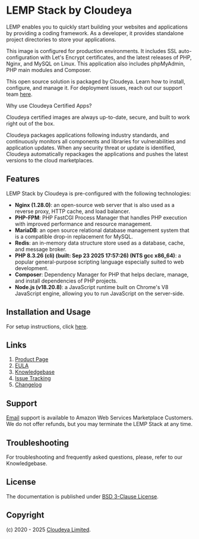 # LEMP Stack by Cloudeya

LEMP enables you to quickly start building your websites and applications by providing a coding framework. As a developer, it provides standalone project directories to store your applications.

This image is configured for production environments. It includes SSL auto-configuration with Let's Encrypt certificates, and the latest releases of PHP, Nginx, and MySQL on Linux. This application also includes phpMyAdmin, PHP main modules and Composer.

This open source solution is packaged by Cloudeya. Learn how to install, configure, and manage it. For deployment issues, reach out our support team [here](mailto:tech@cloudeya.org).

Why use Cloudeya Certified Apps?

Cloudeya certified images are always up-to-date, secure, and built to work right out of the box.

Cloudeya packages applications following industry standards, and continuously monitors all components and libraries for vulnerabilities and application updates. When any security threat or update is identified, Cloudeya automatically repackages the applications and pushes the latest versions to the cloud marketplaces.

## Features

LEMP Stack by Cloudeya is pre-configured with the following technologies:

+ **Nginx (1.28.0)**: an open-source web server that is also used as a reverse proxy, HTTP cache, and load balancer.
+ **PHP-FPM**: PHP FastCGI Process Manager that handles PHP execution with improved performance and resource management.
+ **MariaDB**: an open source relational database management system that is a compatible drop-in replacement for MySQL.
+ **Redis**: an in-memory data structure store used as a database, cache, and message broker.
+ **PHP 8.3.26 (cli) (built: Sep 23 2025 17:57:26) (NTS gcc x86_64)**: a popular general-purpose scripting language especially suited to web development.
+ **Composer**: Dependency Manager for PHP that helps declare, manage, and install dependencies of PHP projects.
+ **Node.js (v18.20.8)**: a JavaScript runtime built on Chrome's V8 JavaScript engine, allowing you to run JavaScript on the server-side.

## Installation and Usage

For setup instructions, click [here](setup.md).

## Links

1. [Product Page](https://aws.amazon.com/marketplace/pp/prodview-razaxxxuz26z6)
2. [EULA](CloudeyaLimitedEULA.txt)
3. [Knowledgebase](https://github.com/cloudeyalimited/lemp-stack-by-cloudeya/-/wikis/home)
4. [Issue Tracking](https://github.com/cloudeyalimited/lemp-stack-by-cloudeya/-/issues)
5. [Changelog](changelog.md)

## Support

[Email](mailto:tech@cloudeya.org) support is available to Amazon Web Services Marketplace Customers. We do not offer refunds, but you may terminate the LEMP Stack at any time.

## Troubleshooting

For troubleshooting and frequently asked questions, please, refer to our Knowledgebase.

## License

The documentation is published under [BSD 3-Clause License](license.txt).

## Copyright

(c) 2020 - 2025 [Cloudeya Limited](https://cloudeya.org).
